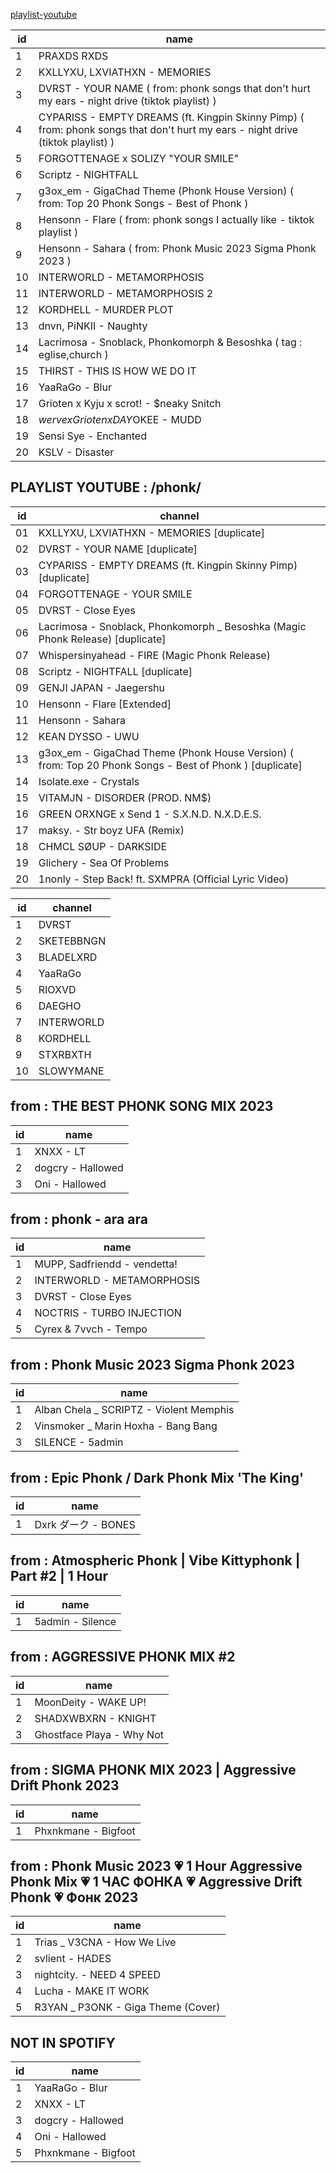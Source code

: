 [playlist-youtube](https://www.youtube.com/playlist?list=PLvYUTIn8qT9b-rW_QAUDxaolTU4oqQl4I)

id | name
-|-
1 | PRAXDS RXDS
2 | KXLLYXU, LXVIATHXN - MEMORIES
3 | DVRST - YOUR NAME ( from: phonk songs that don't hurt my ears - night drive (tiktok playlist) )
4 | CYPARISS - EMPTY DREAMS (ft. Kingpin Skinny Pimp) ( from: phonk songs that don't hurt my ears - night drive (tiktok playlist) )
5 | FORGOTTENAGE x SOLIZY "YOUR SMILE"
6 | Scriptz - NIGHTFALL
7 | g3ox_em - GigaChad Theme (Phonk House Version) ( from: Top 20 Phonk Songs - Best of Phonk )
8 | Hensonn - Flare  ( from: phonk songs I actually like - tiktok playlist )
9 | Hensonn - Sahara ( from: Phonk Music 2023 Sigma Phonk 2023 )
10 | INTERWORLD - METAMORPHOSIS
11 | INTERWORLD - METAMORPHOSIS 2
12 | KORDHELL - MURDER PLOT
13 | dnvn, PiNKII - Naughty
14 | Lacrimosa - Snoblack, Phonkomorph & Besoshka ( tag : eglise,church )
15 | THIRST - THIS IS HOW WE DO IT
16 | YaaRaGo - Blur
17 | Grioten x Kyju x scrot! - $neaky Snitch
18 | $werve x Grioten x DAY$OKEE - MUDD
19 | Sensi Sye - Enchanted
20 | KSLV - Disaster

## PLAYLIST YOUTUBE : /phonk/

id | channel
-|-
01 | KXLLYXU, LXVIATHXN - MEMORIES [duplicate]
02 | DVRST - YOUR NAME [duplicate]
03 | CYPARISS - EMPTY DREAMS (ft. Kingpin Skinny Pimp) [duplicate]
04 | FORGOTTENAGE - YOUR SMILE
05 | DVRST - Close Eyes
06 | Lacrimosa - Snoblack, Phonkomorph _ Besoshka (Magic Phonk Release) [duplicate]
07 | Whispersinyahead - FIRE (Magic Phonk Release)
08 | Scriptz - NIGHTFALL [duplicate]
09 | GENJI JAPAN - Jaegershu
10 | Hensonn - Flare [Extended]
11 | Hensonn - Sahara | 1 HOUR | 🥀
12 | KEAN DYSSO - UWU
13 | g3ox_em - GigaChad Theme (Phonk House Version) ( from: Top 20 Phonk Songs - Best of Phonk ) [duplicate]
14 | Isolate.exe - Crystals
15 | VITAMJN - DISORDER (PROD. NM$)
16 | GREEN ORXNGE x Send 1 - S.X.N.D. N.X.D.E.S.
17 | maksy. - Str boyz UFA (Remix)
18 | CHMCL SØUP - DARKSIDE
19 | Glichery - Sea Of Problems
20 | 1nonly - Step Back! ft. SXMPRA (Official Lyric Video)

id | channel
-|-
1  | DVRST
2  | SKETEBBNGN
3  | BLADELXRD
4  | YaaRaGo
5  | RIOXVD
6  | DAEGHO
7  | INTERWORLD
8  | KORDHELL
9  | STXRBXTH
10 | SLOWYMANE

## from : THE BEST PHONK SONG MIX 2023
id | name
-|-
1 | XNXX - LT
2 | dogcry - Hallowed
3 | Oni - Hallowed

## from : phonk - ara ara
id | name
-|-
1 | MUPP, Sadfriendd - vendetta!
2 | INTERWORLD - METAMORPHOSIS
3 | DVRST - Close Eyes
4 | NOCTRIS - TURBO INJECTION
5 | Cyrex & 7vvch - Tempo

## from : Phonk Music 2023 Sigma Phonk 2023
id | name
-|-
1 | Alban Chela _ SCRIPTZ - Violent Memphis
2 | Vinsmoker _ Marin Hoxha - Bang Bang
3 | SILENCE - 5admin

## from : Epic Phonk / Dark Phonk Mix 'The King'
id | name
-|-
1 | Dxrk ダーク - BONES

## from : Atmospheric Phonk | Vibe Kittyphonk | Part #2 | 1 Hour
id | name
-|-
1 | 5admin - Silence

## from : AGGRESSIVE PHONK MIX #2
id | name
-|-
1 | MoonDeity - WAKE UP!
2 | SHADXWBXRN - KNIGHT
3 | Ghostface Playa - Why Not

## from : SIGMA PHONK MIX 2023 | Aggressive Drift Phonk 2023
id | name
-|-
1 | Phxnkmane - Bigfoot

## from : Phonk Music 2023 💗 1 Hour Aggressive Phonk Mix 💗 1 ЧАС ФОНКА 💗 Aggressive Drift Phonk 💗 Фонк 2023
id | name
-|-
1 | Trias _ V3CNA - How We Live
2 | svlient - HADES
3 | nightcity. - NEED 4 SPEED
4 | Lucha - MAKE IT WORK
5 | R3YAN _ P3ONK - Giga Theme (Cover)

## NOT IN SPOTIFY
id | name
-|-
1 | YaaRaGo - Blur
2 | XNXX - LT
3 | dogcry - Hallowed
4 | Oni - Hallowed
5 | Phxnkmane - Bigfoot
